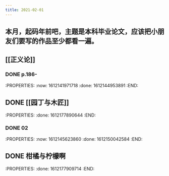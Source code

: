 ```yaml
---
title: 2021-02-01
---
```


## 本月，起码年前吧，主题是本科毕业论文，应该把小朋友们要写的作品至少都看一遍。
## [[正义论]]
### DONE p.186-
:PROPERTIES:
:now: 1612141971718
:done: 1612144953891
:END:
## DONE [[园丁与木匠]] 
:PROPERTIES:
:done: 1612177890644
:END:
### DONE 02
:PROPERTIES:
:now: 1612145623860
:done: 1612150042584
:END:
## DONE 柑橘与柠檬啊
:PROPERTIES:
:done: 1612177909714
:END:
##
